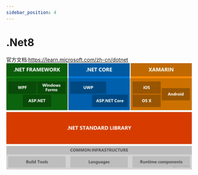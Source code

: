 ```yaml
---
sidebar_position: 4
---
```


# .Net8
官方文档:https://learn.microsoft.com/zh-cn/dotnet
![img](./.Net架构图.webp)
